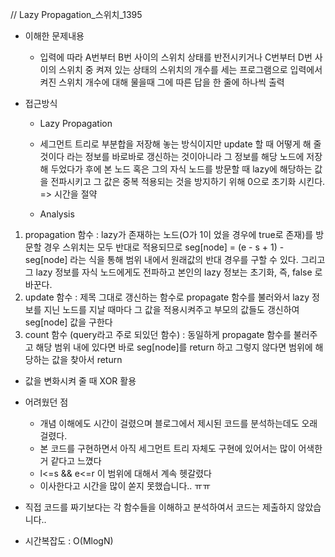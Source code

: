 // Lazy Propagation_스위치_1395

- 이해한 문제내용
	- 입력에 따라 A번부터 B번 사이의 스위치 상태를 반전시키거나 C번부터 D번 사이의 스위치 중 켜져 있는 상태의 스위치의 개수를 세는 프로그램으로 입력에서 켜진 스위치 개수에 대해 물을때 그에 따른 답을 한 줄에 하나씩 출력

- 접근방식
	- Lazy Propagation
	- 세그먼트 트리로 부분합을 저장해 놓는 방식이지만 update 할 때 어떻게 해 줄 것이다 라는 정보를 바로바로 갱신하는 것이아니라 그 정보를 해당 노드에 저장해 두었다가 후에 본 노드 혹은 그의 자식 노드를 방문할 때 lazy에 해당하는 값을 전파시키고 그 값은 중복 적용되는 것을 방지하기 위해 0으로 초기화 시킨다. => 시간을 절약
	
	- Analysis
1. propagation 함수 : lazy가 존재하는 노드(O가 1이 었을 경우에 true로 존재)를 방문할 경우 스위치는 모두 반대로 적용되므로 seg[node] = (e - s + 1) - seg[node] 라는 식을 통해 범위 내에서 원래값의 반대 경우를 구할 수 있다. 그리고 그 lazy 정보를 자식 노드에게도 전파하고 본인의 lazy 정보는 초기화, 즉, false 로 바꾼다. 
2. update 함수 : 제목 그대로 갱신하는 함수로 propagate 함수를 불러와서 lazy 정보를 지닌 노드를 지날 때마다 그 값을 적용시켜주고 부모의 값들도 갱신하여 seg[node] 값을 구한다
3. count 함수 (query라고 주로 되있던 함수) : 동일하게 propagate 함수를 불러주고 해당 범위 내에 있다면 바로 seg[node]를 return 하고 그렇지 않다면 범위에 해당하는 값을 찾아서 return 
- 값을 변화시켜 줄 때 XOR 활용

- 어려웠던 점
	- 개념 이해에도 시간이 걸렸으며 블로그에서 제시된 코드를 분석하는데도 오래걸렸다.  
	- 본 코드를 구현하면서 아직 세그먼트 트리 자체도 구현에 있어서는 많이 어색한거 같다고 느꼈다
	- l<=s && e<=r 이 범위에 대해서 계속 헷갈렸다
	- 이사한다고 시간을 많이 쏟지 못했습니다.. ㅠㅠ

- 직접 코드를 짜기보다는 각 함수들을 이해하고 분석하여서 코드는 제출하지 않았습니다..

- 시간복잡도 : O(MlogN)